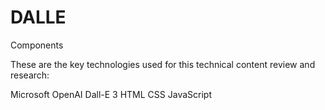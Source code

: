 # DALLE

Components

These are the key technologies used for this technical content review and research:

Microsoft OpenAI Dall-E 3
HTML
CSS
JavaScript

